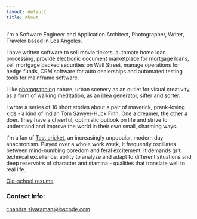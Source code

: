 ```yaml
---
layout: default
title: About
---
```

I'm a Software Engineer and Application Architect, Photographer, Writer, Traveler based in Los Angeles.

I have written software to sell movie tickets, automate home loan processing, provide electronic document marketplace for mortgage loans, sell mortgage backed securities on Wall Street, manage operations for hedge funds, CRM software for auto dealerships and automated testing tools for mainframe software. 

I like [photographing](https://www.instagram.com/cs31415) nature, urban scenery as an outlet for visual creativity, as a form of walking meditation, as an idea generator, sifter and sorter.  

I wrote a series of 16 short stories about a pair of maverick, prank-loving kids - a kind of Indian Tom Sawyer-Huck Finn. One a dreamer, the other a doer. They have a cheerful, optimistic outlook on life and strive to understand and improve the world in their own small, charming ways.  

I'm a fan of [Test cricket](https://en.wikipedia.org/wiki/Test_cricket), an increasingly unpopular, modern day anachronism. Played over a whole work week, it frequently oscillates between mind-numbing boredom and feral excitement. It demands grit, technical excellence, ability to analyze and adapt to different situations and deep reservoirs of character and stamina - qualities that translate well to real life. 

[Old-school resume](/chandra%20sivaraman.pdf)

### Contact Info:
[chandra.sivaraman@loscode.com](mailto:chandra.sivaraman@loscode.com)